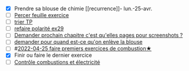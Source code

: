 - [x] Prendre sa blouse de chimie [[recurrence]]-  ‎lun.-25-avr.
- [ ]  [Percer feuille exercice  ](https://todoist.com/showTask?id=5839511051)
- [ ]  [trier TP](https://todoist.com/showTask?id=5839510972)
- [ ]  [refaire polarité ex29  ](https://todoist.com/showTask?id=5839510877)
- [ ]  [Demander prochain chapitre c'est qu'elles pages pour screenshots ?](https://todoist.com/showTask?id=5839510805)
- [ ] [demander pour quand est-ce qu'on enlève la blouse](https://todoist.com/showTask?id=5839510737)
- [ ] #[2022-04-25 faire premiers exercices de combustion★](https://todoist.com/showTask?id=5839510466)
- [x] Finir ou faire le dernier exercice
- [ ] [Contrôle combustions et électricité](https://todoist.com/showTask?id=5839510245)